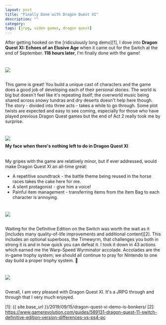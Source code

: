 ```yaml
---
layout: post
title: "Finally Done with Dragon Quest XI"
description: ""
category: 
tags: [jrpg, video games, dragon quest]
---
```


After getting hooked on the [ridiculously long demo][1], I dove into **Dragon Quest XI: Echoes of an Elusive Age** when it came out for the Switch at the end of September. **118 hours later**, I'm finally done with the game!

<div>
    <img class="rounded-corners" style="max-width: 800px; border: 1px; margin-top: 24px;" src="{{ site.images2019 }}/11-28/stats.jpeg"/>
    <p class="caption-text" style="line-height: 1.5em; margin-bottom: 30px; margin-top: 6px;"><strong></strong></p>
</div>

This game is great! You build a unique cast of characters and the game does a good job of developing each of their personal stories. The world is big but doesn't feel like it's repeating itself; the overworld music being shared across snowy tundras and dry deserts doesn't help here though. The story - divided into three acts - takes a while to go through. Some plot twists are expected and easy to see coming, especially for those who have played previous Dragon Quest games but the end of Act 2 really took me by surprise.

<div>
    <img class="rounded-corners" style="max-width: 800px; border: 1px; margin-top: 24px;" src="{{ site.images2019 }}/11-28/mfw.jpg"/>
    <p class="caption-text" style="line-height: 1.5em; margin-bottom: 30px; margin-top: 6px;"><strong>My face when there's nothing left to do in Dragon Quest XI</strong></p>
</div>

My gripes with the game are relatively minor, but if ever addressed, would make Dragon Quest XI an all-time great:

* A repetitive soundtrack - the battle theme being reused in the horse races takes the cake here for me.
* A silent protagonist - give him a voice!
* Painful item management - transferring items from the Item Bag to each character is annoying.

<div>
    <img class="rounded-corners" style="max-width: 800px; border: 1px; margin-top: 24px;" src="{{ site.images2019 }}/11-28/yah.jpeg"/>
    <p class="caption-text" style="line-height: 1.5em; margin-bottom: 30px; margin-top: 6px;"><strong></strong></p>
</div>

Waiting for the Definitive Edition on the Switch was worth the wait as it [includes many quality-of-life improvements and additional content][2]. This includes an optional superboss, the Timewyrm, that challenges you both in strong it is and in how quick you can defeat it. I took it down in 43 actions which earned me the Warp-Speed Wyrminator accolade. Accolades are the in-game trophy system; we should all continue to pray for Nintendo to one day build a proper trophy system. 🙏

<div>
    <img class="rounded-corners" style="max-width: 800px; border: 1px; margin-top: 24px;" src="{{ site.images2019 }}/11-28/wyrm.jpeg"/>
    <p class="caption-text" style="line-height: 1.5em; margin-bottom: 30px; margin-top: 6px;"><strong></strong></p>
</div>

Overall, I am very pleased with Dragon Quest XI. It's a JRPG through and through that I very much enjoyed.

[1]: {{ site.base_url }}/2019/09/15/dragon-quest-xi-demo-is-bonkers/
[2]: https://www.gamerevolution.com/guides/589131-dragon-quest-11-switch-definitive-edition-version-differences-vs-ps4-pc
